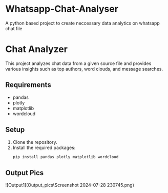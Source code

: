 # Whatsapp-Chat-Analyser
A python based project to create neccessary data analytics on whatsapp chat file

# Chat Analyzer

This project analyzes chat data from a given source file and provides various insights such as top authors, word clouds, and message searches.

## Requirements

- pandas
- plotly
- matplotlib
- wordcloud

## Setup

1. Clone the repository.
2. Install the required packages:
   ```bash
   pip install pandas plotly matplotlib wordcloud
## Output Pics
![Output1](Output_pics\Screenshot 2024-07-28 230745.png)
